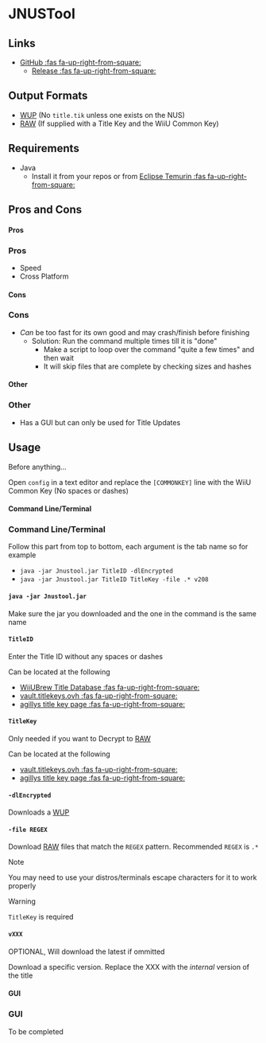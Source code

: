 # JNUSTool

## Links
* [GitHub :fas fa-up-right-from-square:](https://github.com/Maschell/JNUSTool)
    * [Release :fas fa-up-right-from-square:](https://github.com/Maschell/JNUSTool/releases/latest)


## Output Formats

* [WUP](/WiiU/Formats/WUP) (No `title.tik` unless one exists on the NUS)
* [RAW](/WiiU/Formats/RAW) (If supplied with a Title Key and the WiiU Common Key)

## Requirements

* Java
    * Install it from your repos or from [Eclipse Temurin :fas fa-up-right-from-square:](https://adoptium.net/temurin/releases/)

## Pros and Cons

<!-- tabs:start -->

#### **Pros**

### Pros

* Speed
* Cross Platform

#### **Cons**

### Cons

* *Can* be too fast for its own good and may crash/finish before finishing
    * Solution: Run the command multiple times till it is "done"
        * Make a script to loop over the command "quite a few times" and then wait
        * It will skip files that are complete by checking sizes and hashes

#### **Other**

### Other

* Has a GUI but can only be used for Title Updates

<!-- tabs:end -->

## Usage

Before anything...

Open `config` in a text editor and replace the `[COMMONKEY]` line with the WiiU Common Key (No spaces or dashes)

<!-- tabs:start -->
#### **Command Line/Terminal**

### Command Line/Terminal

Follow this part from top to bottom, each argument is the tab name so for example

* `java -jar Jnustool.jar TitleID -dlEncrypted`
* `java -jar Jnustool.jar TitleID TitleKey -file .* v208`


<!-- tabs:start -->
#### **`java -jar Jnustool.jar`**
Make sure the jar you downloaded and the one in the command is the same name
<!-- tabs:start -->
#### **`TitleID`**
Enter the Title ID without any spaces or dashes

Can be located at the following
* [WiiUBrew Title Database :fas fa-up-right-from-square:](https://wiiubrew.org/wiki/Title_database)
* [vault.titlekeys.ovh :fas fa-up-right-from-square:](http://vault.titlekeys.ovh/listing/)
* [agillys title key page :fas fa-up-right-from-square:](https://wiiu.agilly1989.xyz/keylist.htm)

<!-- tabs:start -->
#### **`TitleKey`**
Only needed if you want to Decrypt to [RAW](WiiU/Formats/RAW)

Can be located at the following
* [vault.titlekeys.ovh :fas fa-up-right-from-square:](http://vault.titlekeys.ovh/listing/)
* [agillys title key page :fas fa-up-right-from-square:](https://wiiu.agilly1989.xyz/keylist.htm)

<!-- tabs:end -->

<!-- tabs:start -->
#### **`-dlEncrypted`**

Downloads a [WUP](WiiU/Formats/WUP)

#### **`-file REGEX`**

Download [RAW](WiiU/Formats/RAW) files that match the `REGEX` pattern. Recommended `REGEX` is `.*`

> [!Note]
> You may need to use your distros/terminals escape characters for it to work properly

> [!Warning]
> `TitleKey` is required

<!-- tabs:end -->

<!-- tabs:start -->

#### **`vXXX`**

OPTIONAL, Will download the latest if ommitted

Download a specific version. Replace the XXX with the *internal* version of the title

<!-- tabs:end -->
<!-- tabs:end -->
<!-- tabs:end -->

#### **GUI**
### GUI

To be completed

<!-- tabs:end -->